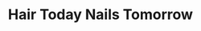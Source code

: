 ---
title: "Hair Today Nails Tomorrow"
url: /fresno/hair-today-nails-tomorrow/
shop: hairdresser
---